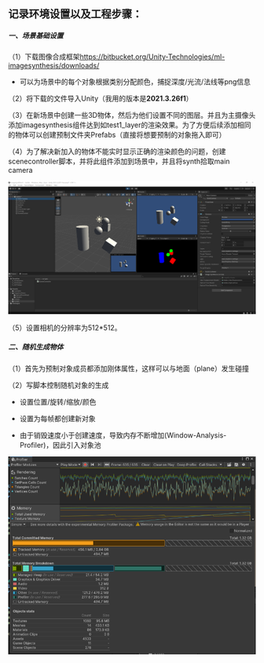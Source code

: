 ## 记录环境设置以及工程步骤：
##### 一、场景基础设置

（1）下载图像合成框架<https://bitbucket.org/Unity-Technologies/ml-imagesynthesis/downloads/>

- 可以为场景中的每个对象根据类别分配颜色，捕捉深度/光流/法线等png信息

（2）将下载的文件导入Unity（我用的版本是**2021.3.26f1**）

（3）在新场景中创建一些3D物体，然后为他们设置不同的图层。并且为主摄像头添加imagesynthesis组件达到如test1_layer的渲染效果。为了方便后续添加相同的物体可以创建预制文件夹Prefabs（直接将想要预制的对象拖入即可）

（4）为了解决新加入的物体不能实时显示正确的渲染颜色的问题，创建scenecontroller脚本，并将此组件添加到场景中，并且将synth拾取main camera

![设置对齐方式](/ImageSynthPart1/Recordings/alignwithview.png)

（5）设置相机的分辨率为512*512。

##### 二、随机生成物体

（1）首先为预制对象成员都添加刚体属性，这样可以与地面（plane）发生碰撞

（2）写脚本控制随机对象的生成

- 设置位置/旋转/缩放/颜色

- 设置为每帧都创建新对象

- 由于销毁速度小于创建速度，导致内存不断增加(Window-Analysis-Profiler)，因此引入对象池

![内存问题](ImageSynthPart1/Recordings/memoryproblem.png)
